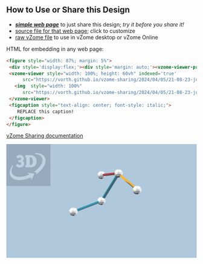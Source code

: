 
## How to Use or Share this Design

 - [***simple web page***](<https://vorth.github.io/vzome-sharing/2024/04/05/21-08-23-junkme-no-really/>) to just share this design; *try it before you share it!*
 - [source file for that web page](<https://github.com/vorth/vzome-sharing/edit/main/2024/04/05/21-08-23-junkme-no-really/index.md>); click to customize
 - [raw vZome file](<https://raw.githubusercontent.com/vorth/vzome-sharing/main/2024/04/05/21-08-23-junkme-no-really/junkme-no-really.vZome>) to use in vZome desktop or vZome Online
 
 HTML for embedding in any web page:
 ```html
<figure style="width: 87%; margin: 5%">
  <div style='display:flex;'><div style='margin: auto;'><vzome-viewer-previous label='prev step'></vzome-viewer-previous><vzome-viewer-next label='next step'></vzome-viewer-next></div></div>
  <vzome-viewer style="width: 100%; height: 60vh" indexed='true'
       src="https://vorth.github.io/vzome-sharing/2024/04/05/21-08-23-junkme-no-really/junkme-no-really.vZome" >
    <img  style="width: 100%"
       src="https://vorth.github.io/vzome-sharing/2024/04/05/21-08-23-junkme-no-really/junkme-no-really.png" >
  </vzome-viewer>
  <figcaption style="text-align: center; font-style: italic;">
     REPLACE this caption!
  </figcaption>
</figure>

 ```

[vZome Sharing documentation](https://vzome.github.io/vzome/sharing.html#how-it-works)

![Image](<junkme-no-really.png>)

